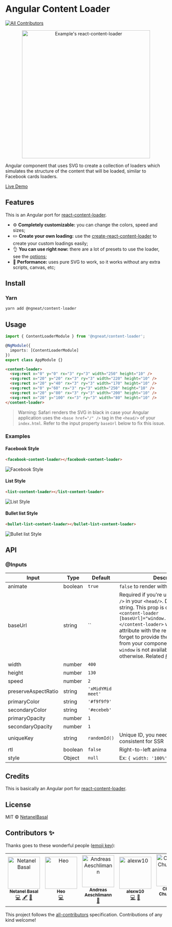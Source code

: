 # Angular Content Loader

[![All Contributors](https://img.shields.io/badge/all_contributors-6-orange.svg?style=flat-square)](#contributors-)

<p align="center">
  <img width="400" alt="Example's react-content-loader" src="https://user-images.githubusercontent.com/4838076/34308760-ec55df82-e735-11e7-843b-2e311fa7b7d0.gif" />
</p>

Angular component that uses SVG to create a collection of loaders which simulates the structure of the
content that will be loaded, similar to Facebook cards loaders.

[Live Demo](https://stackblitz.com/edit/ngx-content-loader)

## Features

This is an Angular port for [react-content-loader](https://github.com/danilowoz/react-content-loader).

- :gear: **Completely customizable:** you can change the colors, speed and sizes;
- :pencil2: **Create your own loading:** use the
  [create-react-content-loader](https://danilowoz.github.io/create-react-content-loader/) to create
  your custom loadings easily;
- :ok_hand: **You can use right now:** there are a lot of presets to use the loader, see the
  [options](#examples);
- :rocket: **Performance:** uses pure SVG to work, so it works without any extra scripts,
  canvas, etc;

## Install

### Yarn

```bash
yarn add @ngneat/content-loader
```

## Usage

```ts
import { ContentLoaderModule } from '@ngneat/content-loader';

@NgModule({
  imports: [ContentLoaderModule]
})
export class AppModule {}
```

```html
<content-loader>
  <svg:rect x="0" y="0" rx="3" ry="3" width="250" height="10" />
  <svg:rect x="20" y="20" rx="3" ry="3" width="220" height="10" />
  <svg:rect x="20" y="40" rx="3" ry="3" width="170" height="10" />
  <svg:rect x="0" y="60" rx="3" ry="3" width="250" height="10" />
  <svg:rect x="20" y="80" rx="3" ry="3" width="200" height="10" />
  <svg:rect x="20" y="100" rx="3" ry="3" width="80" height="10" />
</content-loader>
```

> Warning: Safari renders the SVG in black in case your Angular application uses the `<base href="/" />` tag in the `<head/>` of your `index.html`.
> Refer to the input property `baseUrl` below to fix this issue.

### Examples

#### Facebook Style

```html
<facebook-content-loader></facebook-content-loader>
```

![Facebook Style](https://user-images.githubusercontent.com/4838076/34308760-ec55df82-e735-11e7-843b-2e311fa7b7d0.gif)

#### List Style

```html
<list-content-loader></list-content-loader>
```

![List Style](https://user-images.githubusercontent.com/4838076/36352948-b8931430-149e-11e8-9f4b-3f00bc444a6d.gif)

#### Bullet list Style

```html
<bullet-list-content-loader></bullet-list-content-loader>
```

![Bullet list Style](https://user-images.githubusercontent.com/4838076/31998372-59817bac-b96e-11e7-8ef8-07f61670ee18.gif)

## API

### @Inputs

| Input               | Type    | Default                                                                                                                                                                                                                                                                                                                                                                                                                                                                           | Description                                       |
| ------------------- | ------- | --------------------------------------------------------------------------------------------------------------------------------------------------------------------------------------------------------------------------------------------------------------------------------------------------------------------------------------------------------------------------------------------------------------------------------------------------------------------------------- | ------------------------------------------------- |
| animate             | boolean | `true`                                                                                                                                                                                                                                                                                                                                                                                                                                                                            | `false` to render with no animation               |
| baseUrl             | string  | `` | Required if you're using `<base href="/" />` in your `<head/>`. Defaults to an empty string. This prop is commom used as: `<content-loader [baseUrl]="window.location.pathname"></content-loader>` which will fill the svg attribute with the relative path. Do not forget to provide the window property from your component class because `window` is not available in the template otherwise. Related [#93](https://github.com/danilowoz/react-content-loader/issues/93). |
| width               | number  | `400`                                                                                                                                                                                                                                                                                                                                                                                                                                                                             |                                                   |
| height              | number  | `130`                                                                                                                                                                                                                                                                                                                                                                                                                                                                             |                                                   |
| speed               | number  | `2`                                                                                                                                                                                                                                                                                                                                                                                                                                                                               |                                                   |
| preserveAspectRatio | string  | `'xMidYMid meet'`                                                                                                                                                                                                                                                                                                                                                                                                                                                                 |                                                   |
| primaryColor        | string  | `'#f9f9f9'`                                                                                                                                                                                                                                                                                                                                                                                                                                                                       |                                                   |
| secondaryColor      | string  | `'#ecebeb'`                                                                                                                                                                                                                                                                                                                                                                                                                                                                       |                                                   |
| primaryOpacity      | number  | `1`                                                                                                                                                                                                                                                                                                                                                                                                                                                                               |                                                   |
| secondaryOpacity    | number  | `1`                                                                                                                                                                                                                                                                                                                                                                                                                                                                               |                                                   |
| uniqueKey           | string  | `randomId()`                                                                                                                                                                                                                                                                                                                                                                                                                                                                      | Unique ID, you need to make it consistent for SSR |
| rtl                 | boolean | `false`                                                                                                                                                                                                                                                                                                                                                                                                                                                                           | Right-to-left animation                           |
| style               | Object  | `null`                                                                                                                                                                                                                                                                                                                                                                                                                                                                            | Ex: `{ width: '100%', height: '70px' }`           |

## Credits

This is basically an Angular port for [react-content-loader](https://github.com/danilowoz/react-content-loader).

## License

MIT &copy; [NetanelBasal](https://github.com/NetanelBasal)

## Contributors ✨

Thanks goes to these wonderful people ([emoji key](https://allcontributors.org/docs/en/emoji-key)):

<!-- ALL-CONTRIBUTORS-LIST:START - Do not remove or modify this section -->
<!-- prettier-ignore-start -->
<!-- markdownlint-disable -->
<table>
  <tr>
    <td align="center"><a href="https://www.netbasal.com"><img src="https://avatars1.githubusercontent.com/u/6745730?v=4" width="100px;" alt="Netanel Basal"/><br /><sub><b>Netanel Basal</b></sub></a><br /><a href="https://github.com/NetanelBasal/content-loader/commits?author=NetanelBasal" title="Code">💻</a> <a href="#content-NetanelBasal" title="Content">🖋</a> <a href="https://github.com/NetanelBasal/content-loader/commits?author=NetanelBasal" title="Documentation">📖</a></td>
    <td align="center"><a href="https://www.mapianist.com"><img src="https://avatars0.githubusercontent.com/u/7777929?v=4" width="100px;" alt="Heo"/><br /><sub><b>Heo</b></sub></a><br /><a href="https://github.com/NetanelBasal/content-loader/commits?author=leo6104" title="Code">💻</a></td>
    <td align="center"><a href="http://www.andreas.ae"><img src="https://avatars3.githubusercontent.com/u/2174826?v=4" width="100px;" alt="Andreas Aeschlimann"/><br /><sub><b>Andreas Aeschlimann</b></sub></a><br /><a href="https://github.com/NetanelBasal/content-loader/commits?author=andreas-aeschlimann" title="Documentation">📖</a></td>
    <td align="center"><a href="https://github.com/alexw10"><img src="https://avatars0.githubusercontent.com/u/9453636?v=4" width="100px;" alt="alexw10"/><br /><sub><b>alexw10</b></sub></a><br /><a href="https://github.com/NetanelBasal/content-loader/commits?author=alexw10" title="Code">💻</a> <a href="https://github.com/NetanelBasal/content-loader/commits?author=alexw10" title="Documentation">📖</a></td>
    <td align="center"><a href="https://github.com/nonsocode"><img src="https://avatars3.githubusercontent.com/u/12021370?v=4" width="100px;" alt="Chinonso Chukwuogor"/><br /><sub><b>Chinonso Chukwuogor</b></sub></a><br /><a href="https://github.com/NetanelBasal/content-loader/commits?author=nonsocode" title="Code">💻</a></td>
    <td align="center"><a href="https://github.com/wynfred"><img src="https://avatars2.githubusercontent.com/u/9249564?v=4" width="100px;" alt="wynfred"/><br /><sub><b>wynfred</b></sub></a><br /><a href="https://github.com/NetanelBasal/content-loader/commits?author=wynfred" title="Code">💻</a></td>
  </tr>
</table>

<!-- markdownlint-enable -->
<!-- prettier-ignore-end -->

<!-- ALL-CONTRIBUTORS-LIST:END -->

This project follows the [all-contributors](https://github.com/all-contributors/all-contributors) specification. Contributions of any kind welcome!
